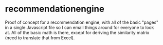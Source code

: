 recommendationengine
====================

Proof of concept for a recommendation engine, with all of the basic "pages" in a single Javascript file so I can email things around for everyone to look at.  All of the basic math is there, except for deriving the similarity matrix (need to translate that from Excel).
